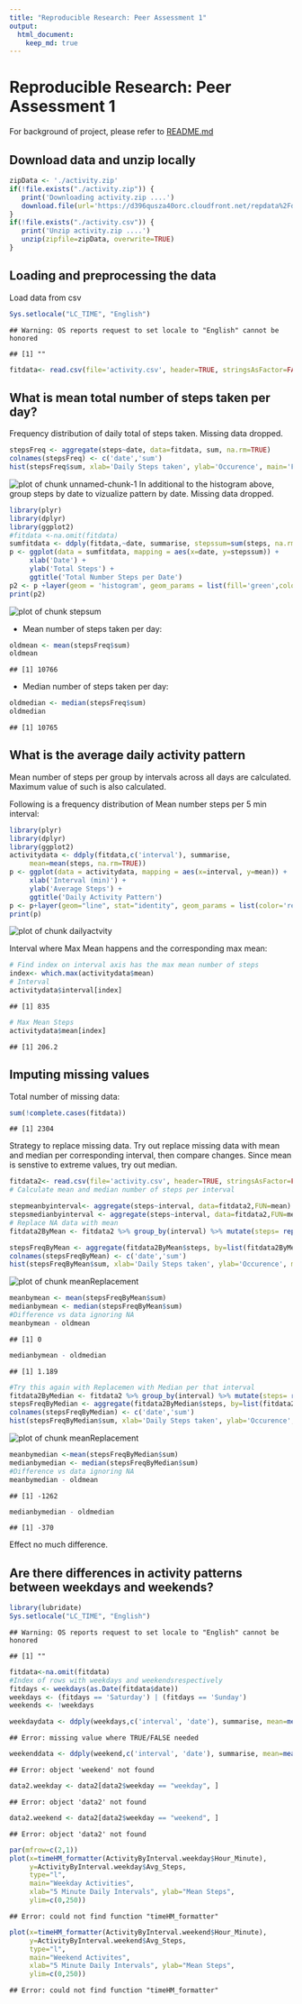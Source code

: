 ```yaml
---
title: "Reproducible Research: Peer Assessment 1"
output: 
  html_document:
    keep_md: true
---
```


# Reproducible Research: Peer Assessment 1
For background of project, please refer to [README.md](https://github.com/linearregression/RepData_PeerAssessment1/blob/master/README.md)

## Download data and unzip locally

```r
zipData <- './activity.zip'
if(!file.exists("./activity.zip")) {
   print('Downloading activity.zip ....')   
   download.file(url='https://d396qusza40orc.cloudfront.net/repdata%2Fdata%2Factivity.zip', destfile=zipData, method='curl')
}
if(!file.exists("./activity.csv")) {
   print('Unzip activity.zip ....')  
   unzip(zipfile=zipData, overwrite=TRUE)
}
```
## Loading and preprocessing the data
Load data from csv

```r
Sys.setlocale("LC_TIME", "English")
```

```
## Warning: OS reports request to set locale to "English" cannot be honored
```

```
## [1] ""
```

```r
fitdata<- read.csv(file='activity.csv', header=TRUE, stringsAsFactor=FALSE, na.strings = "NA", colClasses=c("integer", "Date", "integer"))
```
## What is mean total number of steps taken per day?

Frequency distribution of daily total of steps taken. Missing data dropped.


```r
stepsFreq <- aggregate(steps~date, data=fitdata, sum, na.rm=TRUE)
colnames(stepsFreq) <- c('date','sum')
hist(stepsFreq$sum, xlab='Daily Steps taken', ylab='Occurence', main='Frequency distribution of daily total number of steps', col='cyan')
```

![plot of chunk unnamed-chunk-1](figure/unnamed-chunk-1.png) 
In additional to the histogram above, group steps by date to vizualize pattern by date. Missing data dropped.

```r
library(plyr)
library(dplyr)
library(ggplot2)
#fitdata <-na.omit(fitdata)
sumfitdata <- ddply(fitdata,~date, summarise, stepssum=sum(steps, na.rm=TRUE)) 
p <- ggplot(data = sumfitdata, mapping = aes(x=date, y=stepssum)) +
     xlab('Date') +
     ylab('Total Steps') +
     ggtitle('Total Number Steps per Date')
p2 <- p +layer(geom = 'histogram', geom_params = list(fill='green',color = 'steelblue'), stat = 'identity', stat_params = list(binwidth=5))
print(p2)
```

![plot of chunk stepsum](figure/stepsum.png) 
 - Mean number of steps taken per day:

```r
oldmean <- mean(stepsFreq$sum)
oldmean
```

```
## [1] 10766
```
 - Median number of steps taken per day:


```r
oldmedian <- median(stepsFreq$sum)
oldmedian
```

```
## [1] 10765
```

## What is the average daily activity pattern

Mean number of steps per group by intervals across all days are calculated.
Maximum value of such is also calculated. 

Following is a frequency distribution of Mean number steps per 5 min interval:


```r
library(plyr)
library(dplyr)
library(ggplot2)
activitydata <- ddply(fitdata,c('interval'), summarise, 
     mean=mean(steps, na.rm=TRUE)) 
p <- ggplot(data = activitydata, mapping = aes(x=interval, y=mean)) +
     xlab('Interval (min)') +
     ylab('Average Steps') +
     ggtitle('Daily Activity Pattern') 
p <- p+layer(geom="line", stat="identity", geom_params = list(color='red'))
print(p)
```

![plot of chunk dailyactvity](figure/dailyactvity.png) 

Interval where Max Mean happens and the corresponding max mean:


```r
# Find index on interval axis has the max mean number of steps
index<- which.max(activitydata$mean)
# Interval
activitydata$interval[index]
```

```
## [1] 835
```

```r
# Max Mean Steps
activitydata$mean[index]
```

```
## [1] 206.2
```


## Imputing missing values

Total number of missing data:


```r
sum(!complete.cases(fitdata))
```

```
## [1] 2304
```
Strategy to replace missing data. 
Try out replace missing data with mean and median per corresponding interval, then compare changes.
Since mean is senstive to extreme values, try out median.


```r
fitdata2<- read.csv(file='activity.csv', header=TRUE, stringsAsFactor=FALSE, na.strings = "NA", colClasses=c("integer", "Date", "integer"))
# Calculate mean and median number of steps per interval

stepmeanbyinterval<- aggregate(steps~interval, data=fitdata2,FUN=mean)
stepsmedianbyinterval <- aggregate(steps~interval, data=fitdata2,FUN=median)
# Replace NA data with mean
fitdata2ByMean <- fitdata2 %>% group_by(interval) %>% mutate(steps= replace(steps, is.na(steps), mean(steps, na.rm=TRUE)))

stepsFreqByMean <- aggregate(fitdata2ByMean$steps, by=list(fitdata2ByMean$date), sum, na.rm=TRUE)
colnames(stepsFreqByMean) <- c('date','sum')
hist(stepsFreqByMean$sum, xlab='Daily Steps taken', ylab='Occurence', main='Replacement of Missing Value as Mean', col='red')
```

![plot of chunk meanReplacement](figure/meanReplacement1.png) 

```r
meanbymean <- mean(stepsFreqByMean$sum)
medianbymean <- median(stepsFreqByMean$sum)
#Difference vs data ignoring NA
meanbymean - oldmean
```

```
## [1] 0
```

```r
medianbymean - oldmedian
```

```
## [1] 1.189
```

```r
#Try this again with Replacemen with Median per that interval
fitdata2ByMedian <- fitdata2 %>% group_by(interval) %>% mutate(steps= replace(steps, is.na(steps), median(steps, na.rm=TRUE)))
stepsFreqByMedian <- aggregate(fitdata2ByMedian$steps, by=list(fitdata2ByMedian$date), sum, na.rm=TRUE)
colnames(stepsFreqByMedian) <- c('date','sum')
hist(stepsFreqByMedian$sum, xlab='Daily Steps taken', ylab='Occurence', main='Replacement of Missing Value as Median', col='yellow')
```

![plot of chunk meanReplacement](figure/meanReplacement2.png) 

```r
meanbymedian <-mean(stepsFreqByMedian$sum)
medianbymedian <- median(stepsFreqByMedian$sum)
#Difference vs data ignoring NA
meanbymedian - oldmean
```

```
## [1] -1262
```

```r
medianbymedian - oldmedian
```

```
## [1] -370
```
Effect no much difference.


## Are there differences in activity patterns between weekdays and weekends?


```r
library(lubridate)
Sys.setlocale("LC_TIME", "English")
```

```
## Warning: OS reports request to set locale to "English" cannot be honored
```

```
## [1] ""
```

```r
fitdata<-na.omit(fitdata)
#Index of rows with weekdays and weekendsrespectively
fitdays <- weekdays(as.Date(fitdata$date))
weekdays <- (fitdays == 'Saturday') | (fitdays == 'Sunday')
weekends <- !weekdays

weekdaydata <- ddply(weekdays,c('interval', 'date'), summarise, mean=mean(steps))
```

```
## Error: missing value where TRUE/FALSE needed
```

```r
weekenddata <- ddply(weekend,c('interval', 'date'), summarise, mean=mean(steps))
```

```
## Error: object 'weekend' not found
```

```r
data2.weekday <- data2[data2$weekday == "weekday", ]
```

```
## Error: object 'data2' not found
```

```r
data2.weekend <- data2[data2$weekday == "weekend", ]
```

```
## Error: object 'data2' not found
```

```r
par(mfrow=c(2,1))
plot(x=timeHM_formatter(ActivityByInterval.weekday$Hour_Minute),
     y=ActivityByInterval.weekday$Avg_Steps, 
     type="l", 
     main="Weekday Activities", 
     xlab="5 Minute Daily Intervals", ylab="Mean Steps", 
     ylim=c(0,250))
```

```
## Error: could not find function "timeHM_formatter"
```

```r
plot(x=timeHM_formatter(ActivityByInterval.weekend$Hour_Minute),
     y=ActivityByInterval.weekend$Avg_Steps, 
     type="l",
     main="Weekend Activites", 
     xlab="5 Minute Daily Intervals", ylab="Mean Steps",
     ylim=c(0,250))
```

```
## Error: could not find function "timeHM_formatter"
```

